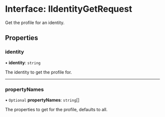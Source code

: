 # Interface: IIdentityGetRequest

Get the profile for an identity.

## Properties

### identity

• **identity**: `string`

The identity to get the profile for.

___

### propertyNames

• `Optional` **propertyNames**: `string`[]

The properties to get for the profile, defaults to all.
